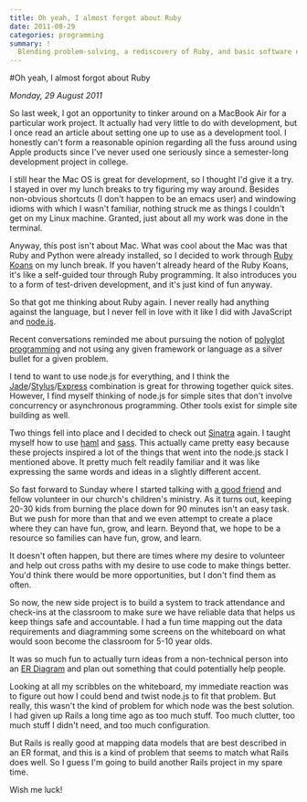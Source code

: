 ```yaml
---
title: Oh yeah, I almost forgot about Ruby
date: 2011-08-29
categories: programming
summary: !
  Blending problem-solving, a rediscovery of Ruby, and basic software engineering to solve problems in childcare.
---
```


#Oh yeah, I almost forgot about Ruby

*Monday, 29 August 2011*

So last week, I got an opportunity to tinker around on a MacBook Air for a particular work project. It actually had very little to do with development, but I once read an article about setting one up to use as a development tool. I honestly can't form a reasonable opinion regarding all the fuss around using Apple products since I've never used one seriously since a semester-long development project in college.

I still hear the Mac OS is great for development, so I thought I'd give it a try. I stayed in over my lunch breaks to try figuring my way around. Besides non-obvious shortcuts (I don't happen to be an emacs user) and windowing idioms with which I wasn't familiar, nothing struck me as things I couldn't get on my Linux machine. Granted, just about all my work was done in the terminal.

Anyway, this post isn't about Mac. What was cool about the Mac was that Ruby and Python were already installed, so I decided to work through [Ruby Koans](http://rubykoans.com/) on my lunch break. If you haven't already heard of the Ruby Koans, it's like a self-guided tour through Ruby programming. It also introduces you to a form of test-driven development, and it's just kind of fun anyway.

So that got me thinking about Ruby again. I never really had anything against the language, but I never fell in love with it like I did with JavaScript and [node.js](http://nodejs.org).

Recent conversations reminded me about pursuing the notion of [polyglot programming](http://www.google.com/search?sourceid=chrome&ie=UTF-8&q=define%3A+polyglot) and not using any given framework or language as a silver bullet for a given problem.

I tend to want to use node.js for everything, and I think the [Jade](http://jade-lang.com/)/[Stylus](http://learnboost.github.com/stylus/)/[Express](http://expressjs.com/) combination is great for throwing together quick sites. However, I find myself thinking of node.js for simple sites that don't involve concurrency or asynchronous programming. Other tools exist for simple site building as well.

Two things fell into place and I decided to check out [Sinatra](http://www.sinatrarb.com/) again. I taught myself how to use [haml](http://haml-lang.com/) and [sass](http://sass-lang.com/). This actually came pretty easy because these projects inspired a lot of the things that went into the node.js stack I mentioned above. It pretty much felt readily familiar and it was like expressing the same words and ideas in a slightly different accent.

So fast forward to Sunday where I started talking with [a good friend](http://jashurst.com/) and fellow volunteer in our church's children's ministry. As it turns out, keeping 20-30 kids from burning the place down for 90 minutes isn't an easy task. But we push for more than that and we even attempt to create a place where they can have fun, grow, and learn. Beyond that, we hope to be a resource so families can have fun, grow, and learn.

It doesn't often happen, but there are times where my desire to volunteer and help out cross paths with my desire to use code to make things better. You'd think there would be more opportunities, but I don't find them as often.

So now, the new side project is to build a system to track attendance and check-ins at the classroom to make sure we have reliable data that helps us keep things safe and accountable. I had a fun time mapping out the data requirements and diagramming some screens on the whiteboard on what would soon become the classroom for 5-10 year olds.

It was so much fun to actually turn ideas from a non-technical person into an [ER Diagram](http://en.wikipedia.org/wiki/Entity-relationship_model) and plan out something that could potentially help people.

Looking at all my scribbles on the whiteboard, my immediate reaction was to figure out how I could bend and twist node.js to fit that problem. But really, this wasn't the kind of problem for which node was the best solution. I had given up Rails a long time ago as too much stuff. Too much clutter, too much stuff I didn't need, and too much configuration.

But Rails is really good at mapping data models that are best described in an ER format, and this is a kind of problem that seems to match what Rails does well. So I guess I'm going to build another Rails project in my spare time.

Wish me luck!

